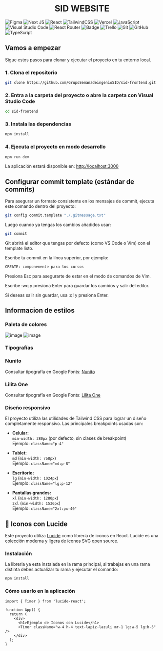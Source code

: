 <h1 align="center">SID WEBSITE</h1>

![Figma](https://img.shields.io/badge/figma-%23F24E1E.svg?style=for-the-badge&logo=figma&logoColor=white)
![Next JS](https://img.shields.io/badge/Next-black?style=for-the-badge&logo=next.js&logoColor=white)
![React](https://img.shields.io/badge/react-%2320232a.svg?style=for-the-badge&logo=react&logoColor=%2361DAFB)
![TailwindCSS](https://img.shields.io/badge/tailwindcss-%2338B2AC.svg?style=for-the-badge&logo=tailwind-css&logoColor=white)
![Vercel](https://img.shields.io/badge/vercel-%23000000.svg?style=for-the-badge&logo=vercel&logoColor=white)
![JavaScript](https://img.shields.io/badge/javascript-%23323330.svg?style=for-the-badge&logo=javascript&logoColor=%23F7DF1E)
![Visual Studio Code](https://img.shields.io/badge/Visual%20Studio%20Code-0078d7.svg?style=for-the-badge&logo=visual-studio-code&logoColor=white)
![React Router](https://img.shields.io/badge/React_Router-CA4245?style=for-the-badge&logo=react-router&logoColor=white)
![Badge](https://img.shields.io/badge/website-000000?style=for-the-badge&logo=About.me&logoColor=white)
![Trello](https://img.shields.io/badge/Trello-%23026AA7.svg?style=for-the-badge&logo=Trello&logoColor=white)
![Git](https://img.shields.io/badge/git-%23F05033.svg?style=for-the-badge&logo=git&logoColor=white)
![GitHub](https://img.shields.io/badge/github-%23121011.svg?style=for-the-badge&logo=github&logoColor=white)
![TypeScript](https://img.shields.io/badge/typescript-%23007ACC.svg?style=for-the-badge&logo=typescript&logoColor=white)

## Vamos a empezar

Sigue estos pasos para clonar y ejecutar el proyecto en tu entorno local.

### 1. Clona el repositorio

```bash
git clone https://github.com/GrupoSemanadeingenioSID/sid-frontend.git
```

### 2. Entra a la carpeta del proyecto o abre la carpeta con Visual Studio Code

```bash
cd sid-frontend
```

### 3. Instala las dependencias

```bash
npm install
```

### 4. Ejecuta el proyecto en modo desarrollo

```bash
npm run dev
```

La aplicación estará disponible en: [http://localhost:3000](http://localhost:3000)

## Configurar commit template (estándar de commits)

Para asegurar un formato consistente en los mensajes de commit, ejecuta este comando dentro del proyecto:

```bash
git config commit.template "./.gitmessage.txt"
```

Luego cuando ya tengas los cambios añadidos usar:

```bash
git commit
```

Git abrirá el editor que tengas por defecto (como VS Code o Vim) con el template listo.

Escribe tu commit en la línea superior, por ejemplo:
```bash
CREATE: componenente para los cursos
```
Presiona Esc para asegurarte de estar en el modo de comandos de Vim.

Escribe :wq y presiona Enter para guardar los cambios y salir del editor.

Si deseas salir sin guardar, usa :q! y presiona Enter.

## Informacion de estilos
### Paleta de colores
![image](https://github.com/user-attachments/assets/ca8c8c43-52ab-4457-8d71-78e369861fe3)
![image](https://github.com/user-attachments/assets/34b62702-a7e3-424a-a96c-d95731662e4d)


### Tipografías
### Nunito  
Consultar tipografía en Google Fonts: [Nunito](https://fonts.google.com/specimen/Nunito)
  
### Lilita One  
Consultar tipografía en Google Fonts: [Lilita One](https://fonts.google.com/specimen/Lilita+One?query=lilit)

### Diseño responsivo

El proyecto utiliza las utilidades de Tailwind CSS para lograr un diseño completamente responsivo. Las principales breakpoints usadas son:

- **Celular:**  
  `min-width: 380px` (por defecto, sin clases de breakpoint)  
  Ejemplo: `className="p-4"`

- **Tablet:**  
  `md` (`min-width: 768px`)  
  Ejemplo: `className="md:p-8"`

- **Escritorio:**  
  `lg` (`min-width: 1024px`)  
  Ejemplo: `className="lg:p-12"`

- **Pantallas grandes:**  
  `xl` (`min-width: 1280px`)  
  `2xl` (`min-width: 1536px`)  
  Ejemplo: `className="2xl:px-40"`

## 🚀 Iconos con Lucide

Este proyecto utiliza [Lucide](https://lucide.dev/) como librería de iconos en React. Lucide es una colección moderna y ligera de iconos SVG open source.

### Instalación

La libreria ya esta instalada en la rama principal, si trabajas en una rama distinta debes actualizar tu rama y ejecutar el comando: 

```bash
npm install
```

### Cómo usarlo en la aplicación

```tsx
import { Timer } from 'lucide-react';

function App() {
  return (
    <div>
      <h1>Ejemplo de Iconos con Lucide</h1>
      <Timer className="w-4 h-4 text-lapiz-lazuli mr-1 lg:w-5 lg:h-5" />
    </div>
  );
}
```
